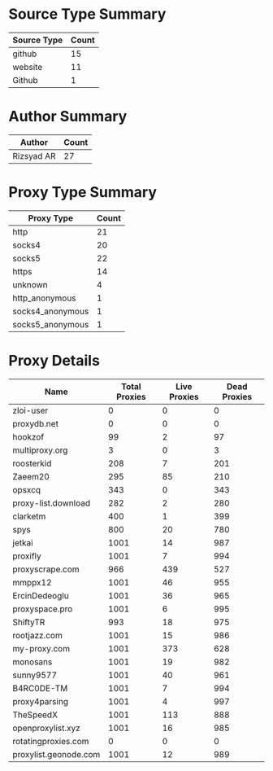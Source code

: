 # Source Type Summary

| Source Type | Count |
|-------------|-------|
| github | 15 |
| website | 11 |
| Github | 1 |


# Author Summary

| Author | Count |
|--------|-------|
| Rizsyad AR | 27 |


# Proxy Type Summary

| Proxy Type | Count |
|------------|-------|
| http | 21 |
| socks4 | 20 |
| socks5 | 22 |
| https | 14 |
| unknown | 4 |
| http_anonymous | 1 |
| socks4_anonymous | 1 |
| socks5_anonymous | 1 |


# Proxy Details

| Name | Total Proxies | Live Proxies | Dead Proxies |
|------|---------------|--------------|---------------|
| zloi-user | 0 | 0 | 0 |
| proxydb.net | 0 | 0 | 0 |
| hookzof | 99 | 2 | 97 |
| multiproxy.org | 3 | 0 | 3 |
| roosterkid | 208 | 7 | 201 |
| Zaeem20 | 295 | 85 | 210 |
| opsxcq | 343 | 0 | 343 |
| proxy-list.download | 282 | 2 | 280 |
| clarketm | 400 | 1 | 399 |
| spys | 800 | 20 | 780 |
| jetkai | 1001 | 14 | 987 |
| proxifly | 1001 | 7 | 994 |
| proxyscrape.com | 966 | 439 | 527 |
| mmppx12 | 1001 | 46 | 955 |
| ErcinDedeoglu | 1001 | 36 | 965 |
| proxyspace.pro | 1001 | 6 | 995 |
| ShiftyTR | 993 | 18 | 975 |
| rootjazz.com | 1001 | 15 | 986 |
| my-proxy.com | 1001 | 373 | 628 |
| monosans | 1001 | 19 | 982 |
| sunny9577 | 1001 | 40 | 961 |
| B4RC0DE-TM | 1001 | 7 | 994 |
| proxy4parsing | 1001 | 4 | 997 |
| TheSpeedX | 1001 | 113 | 888 |
| openproxylist.xyz | 1001 | 16 | 985 |
| rotatingproxies.com | 0 | 0 | 0 |
| proxylist.geonode.com | 1001 | 12 | 989 |
